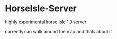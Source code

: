 # HorseIsle-Server

highly experimental horse isle 1.0 server

currently can walk around the map and thats about it
